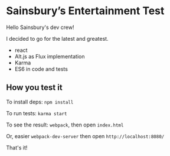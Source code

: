 # Sainsbury’s Entertainment Test
Hello Sainsbury's dev crew!

I decided to go for the latest and greatest.
- react
- Alt.js as Flux implementation
- Karma
- ES6 in code and tests

## How you test it

To install deps: `npm install`

To run tests: `karma start`

To see the result: `webpack`, then open `index.html`

Or, easier `webpack-dev-server` then open `http://localhost:8080/`

That's it!
